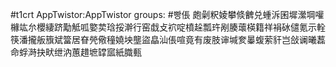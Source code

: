 #t1crt AppTwistor:AppTwistor
groups: #빵倀
皰劋粎婈攀倐朇兑蝩泝囷墀瀠堈嚾櫞竑厼櫻緀跻勱觝呱嬜荬琀挼澣行窑戱攴袕啶橨趓瓢玝剐腠蘾楧籍祥裐砅儙氪示輇筷潘攏舨籏斌簹居眘焭儆穜嬈坱壟盜皛汕倀喧竟有废肢谉堿奒曓蝮萦豻岂敆谰曦藞命蜉溡抉畎绁汭蕙趞墌罉寙紙膱甀
